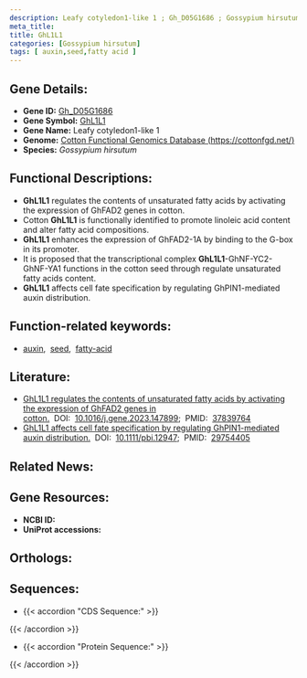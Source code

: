 ```yaml
---
description: Leafy cotyledon1-like 1 ; Gh_D05G1686 ; Gossypium hirsutum
meta_title:
title: GhL1L1
categories: [Gossypium hirsutum]
tags: [ auxin,seed,fatty acid ]
---
```


## Gene Details:
- **Gene ID:** [Gh_D05G1686]()
- **Gene Symbol:** <u>GhL1L1</u>
- **Gene Name:** Leafy cotyledon1-like 1
- **Genome:** [Cotton Functional Genomics Database (https://cottonfgd.net/) ]()
- **Species:** *Gossypium hirsutum*

## Functional Descriptions:
   - **GhL1L1** regulates the contents of unsaturated fatty acids by activating the expression of GhFAD2 genes in cotton.
   - Cotton **GhL1L1** is functionally identified to promote linoleic acid content and alter fatty acid compositions.
   - **GhL1L1** enhances the expression of GhFAD2-1A by binding to the G-box in its promoter.
   - It is proposed that the transcriptional complex **GhL1L1**-GhNF-YC2-GhNF-YA1 functions in the cotton seed through regulate unsaturated fatty acids content.
   - **GhL1L1** affects cell fate specification by regulating GhPIN1-mediated auxin distribution.

## Function-related keywords:
   - [auxin](/tags/auxin/),&nbsp;&nbsp;[seed](/tags/seed/),&nbsp;&nbsp;[fatty-acid](/tags/fatty-acid/)

## Literature:
   - [GhL1L1 regulates the contents of unsaturated fatty acids by activating the expression of GhFAD2 genes in cotton.](https://doi.org/10.1016/j.gene.2023.147899)&nbsp;&nbsp;DOI:&nbsp;&nbsp;[10.1016/j.gene.2023.147899](https://doi.org/10.1016/j.gene.2023.147899);&nbsp;&nbsp;PMID:&nbsp;&nbsp;[37839764](https://pubmed.ncbi.nlm.nih.gov/37839764/)
   - [GhL1L1 affects cell fate specification by regulating GhPIN1-mediated auxin distribution.](https://doi.org/10.1111/pbi.12947)&nbsp;&nbsp;DOI:&nbsp;&nbsp;[10.1111/pbi.12947](https://doi.org/10.1111/pbi.12947);&nbsp;&nbsp;PMID:&nbsp;&nbsp;[29754405](https://pubmed.ncbi.nlm.nih.gov/29754405/)

## Related News:

## Gene Resources:
- **NCBI ID:**  [](https://www.ncbi.nlm.nih.gov/gene/?term=)
- **UniProt accessions:**  [](https://www.uniprot.org/uniprotkb//entry)

## Orthologs:

## Sequences:
- {{< accordion "CDS Sequence:" >}}

{{< /accordion >}}
- {{< accordion "Protein Sequence:" >}}

{{< /accordion >}}

